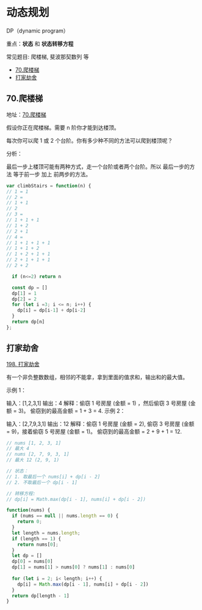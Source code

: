 # 动态规划

DP（dynamic program）

重点：**状态** 和 **状态转移方程**

常见题目: 爬楼梯, 斐波那契数列 等

- [70.爬楼梯](#70爬楼梯)
- [打家劫舍](#打家劫舍)

## 70.爬楼梯

地址：[70.爬楼梯](https://leetcode.cn/problems/climbing-stairs/)

假设你正在爬楼梯。需要 n 阶你才能到达楼顶。

每次你可以爬 1 或 2 个台阶。你有多少种不同的方法可以爬到楼顶呢？

分析：

最后一步上楼顶可能有两种方式，走一个台阶或者两个台阶。所以 最后一步的方法 等于前一步 加上 前两步的方法。

```js
var climbStairs = function(n) {
// 1 = 1
// 2 =
// 1 + 1
// 2
// 3 = 
// 1 + 1 + 1
// 1 + 2
// 2 + 1
// 4 = 
// 1 + 1 + 1 + 1
// 1 + 1 + 2
// 1 + 2 + 1 + 1
// 2 + 1 + 1 + 1
// 2 + 2

  if (n<=2) return n

  const dp = []
  dp[1] = 1
  dp[2] = 2
  for (let i =3; i <= n; i++) {
    dp[i] = dp[i-1] + dp[i-2]
  }
  return dp[n]
};
```

## 打家劫舍

[198. 打家劫舍](https://leetcode.cn/problems/house-robber/)

有一个非负整数数组，相邻的不能拿，拿到里面的值求和，输出和的最大值。

示例 1：

输入：[1,2,3,1]
输出：4
解释：偷窃 1 号房屋 (金额 = 1) ，然后偷窃 3 号房屋 (金额 = 3)。
     偷窃到的最高金额 = 1 + 3 = 4.
示例 2：

输入：[2,7,9,3,1]
输出：12
解释：偷窃 1 号房屋 (金额 = 2), 偷窃 3 号房屋 (金额 = 9)，接着偷窃 5 号房屋 (金额 = 1)。
     偷窃到的最高金额 = 2 + 9 + 1 = 12.

```js
// nums [1, 2, 3, 1]
// 最大 4
// nums [2, 7, 9, 3, 1]
// 最大 12 (2, 9, 1)

// 状态： 
// 1. 取最后一个 nums[i] + dp[i - 2]
// 2. 不取最后一个 dp[i - 1]

// 转移方程:
// dp[i] = Math.max(dp[i - 1], nums[i] + dp[i - 2])

function(nums) {
  if (nums == null || nums.length == 0) {
    return 0;
  }
  let length = nums.length;
  if (length == 1) {
    return nums[0];
  }
  let dp = []
  dp[0] = nums[0]
  dp[1] = nums[1] > nums[0] ? nums[1] : nums[0]
  
  for (let i = 2; i< length; i++) {
    dp[i] = Math.max(dp[i - 1], nums[i] + dp[i - 2])
  }
  return dp[length - 1]
}
```
